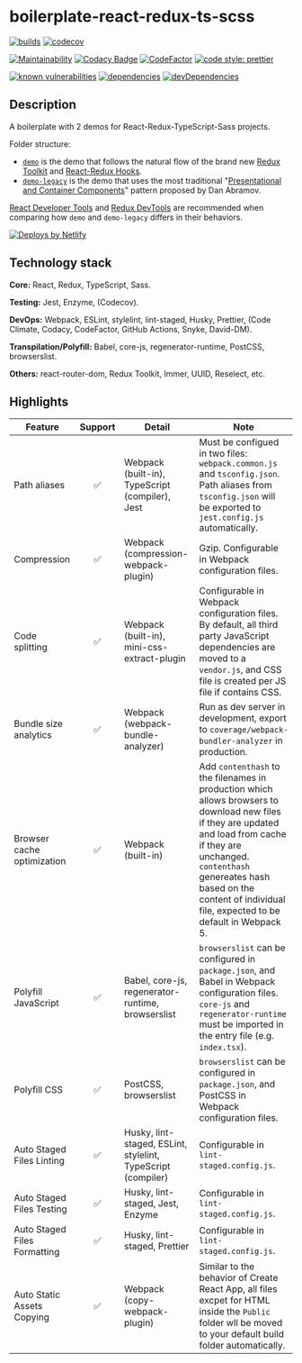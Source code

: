 # boilerplate-react-redux-ts-scss

[![builds](https://github.com/zw627/boilerplate-react-redux-ts-scss/workflows/builds/badge.svg)](https://github.com/zw627/boilerplate-react-redux-ts-scss/actions?query=workflow%3Abuilds)
[![codecov](https://codecov.io/gh/zw627/boilerplate-react-redux-ts-scss/branch/master/graph/badge.svg?token=OsVLx0rz4f)](https://codecov.io/gh/zw627/boilerplate-react-redux-ts-scss)

[![Maintainability](https://api.codeclimate.com/v1/badges/e355774e2727848b3246/maintainability)](https://codeclimate.com/github/zw627/boilerplate-react-redux-ts-scss/maintainability)
[![Codacy Badge](https://app.codacy.com/project/badge/Grade/42690844b68e4670b6ae018ec3fa4264)](https://www.codacy.com/gh/zw627/boilerplate-react-redux-ts-scss/dashboard?utm_source=github.com&amp;utm_medium=referral&amp;utm_content=zw627/boilerplate-react-redux-ts-scss&amp;utm_campaign=Badge_Grade)
[![CodeFactor](https://www.codefactor.io/repository/github/zw627/boilerplate-react-redux-ts-scss/badge)](https://www.codefactor.io/repository/github/zw627/boilerplate-react-redux-ts-scss)
[![code style: prettier](https://img.shields.io/badge/code_style-prettier-ff69b4.svg)](https://github.com/prettier/prettier)

[![known vulnerabilities](https://snyk.io/test/github/zw627/boilerplate-react-redux-ts-scss/badge.svg?targetFile=demo/package.json)](https://snyk.io/test/github/zw627/boilerplate-react-redux-ts-scss?targetFile=demo/package.json)
[![dependencies](https://david-dm.org/zw627/boilerplate-react-redux-ts-scss/status.svg?path=demo)](https://david-dm.org/zw627/boilerplate-react-redux-ts-scss?path=demo)
[![devDependencies](https://david-dm.org/zw627/boilerplate-react-redux-ts-scss/dev-status.svg?path=demo)](https://david-dm.org/zw627/boilerplate-react-redux-ts-scss?path=demo&type=dev)

## Description

A boilerplate with 2 demos for React-Redux-TypeScript-Sass projects.

Folder structure:

- [`demo`](https://boilerplate-demo.netlify.app) is the demo that follows the natural flow of the brand new [Redux Toolkit](https://github.com/reduxjs/redux-toolkit) and [React-Redux Hooks](https://react-redux.js.org/api/hooks).
- [`demo-legacy`](https://boilerplate-demo-container.netlify.app) is the demo that uses the most traditional "[Presentational and Container Components](https://medium.com/@dan_abramov/smart-and-dumb-components-7ca2f9a7c7d0)" pattern proposed by Dan Abramov.

[React Developer Tools](https://chrome.google.com/webstore/detail/react-developer-tools) and [Redux DevTools](https://chrome.google.com/webstore/detail/redux-devtools) are recommended when comparing how `demo` and `demo-legacy` differs in their behaviors.

[![Deploys by Netlify](https://www.netlify.com/img/global/badges/netlify-color-accent.svg)](https://www.netlify.com/)

## Technology stack

**Core:** React, Redux, TypeScript, Sass.

**Testing:** Jest, Enzyme, (Codecov).

**DevOps:** Webpack, ESLint, stylelint, lint-staged, Husky, Prettier, (Code Climate, Codacy, CodeFactor, GitHub Actions, Snyke, David-DM).

**Transpilation/Polyfill:** Babel, core-js, regenerator-runtime, PostCSS, browserslist.

**Others:** react-router-dom, Redux Toolkit, Immer, UUID, Reselect, etc.

## Highlights

| Feature                      | Support | Detail                                                       | Note                                                                                                                                                                                                                                                                   |
|------------------------------|:-------:|--------------------------------------------------------------|------------------------------------------------------------------------------------------------------------------------------------------------------------------------------------------------------------------------------------------------------------------------|
| Path aliases                 |    ✅    | Webpack (built-in), TypeScript (compiler), Jest              | Must be configued in two files: `webpack.common.js` and `tsconfig.json`. Path aliases from `tsconfig.json` will be exported to `jest.config.js` automatically.                                                                                 |
| Compression                  |    ✅    | Webpack (compression-webpack-plugin)                         | Gzip. Configurable in Webpack configuration files.                                                                                                                                                                                                                     |
| Code splitting               |    ✅    | Webpack (built-in), mini-css-extract-plugin                  | Configurable in Webpack configuration files. By default, all third party JavaScript dependencies are moved to a `vendor.js`, and CSS file is created per JS file if contains CSS.                                                                                      |
| Bundle size analytics        |    ✅    | Webpack (webpack-bundle-analyzer)                            | Run as dev server in development, export to `coverage/webpack-bundler-analyzer` in production.                                                                                                                                                                         |
| Browser cache optimization   |    ✅    | Webpack (built-in)                                           | Add `contenthash` to the filenames in production which allows browsers to download new files if they are updated and load from cache if they are unchanged. `contenthash` genereates hash based on the content of individual file, expected to be default in Webpack 5. |
| Polyfill JavaScript          |    ✅    | Babel, core-js, regenerator-runtime, browserslist            | `browserslist` can be configured in `package.json`, and Babel in Webpack configuration files. `core-js` and `regenerator-runtime` must be imported in the entry file (e.g. `index.tsx`).                                                                               |
| Polyfill CSS                 |    ✅    | PostCSS, browserslist                                        | `browserslist` can be configured in `package.json`, and PostCSS in Webpack configuration files.                                                                                                                                                                        |
| Auto Staged Files Linting    |    ✅    | Husky, lint-staged, ESLint, stylelint, TypeScript (compiler) | Configurable in `lint-staged.config.js`.                                                                                                                                                                                                                               |
| Auto Staged Files Testing    |    ✅    | Husky, lint-staged, Jest, Enzyme                             | Configurable in `lint-staged.config.js`.                                                                                                                                                                                                                               |
| Auto Staged Files Formatting |    ✅    | Husky, lint-staged, Prettier                                 | Configurable in `lint-staged.config.js`.                                                                                                                                                                                                                               |
| Auto Static Assets Copying   |    ✅    | Webpack (copy-webpack-plugin)                                | Similar to the behavior of Create React App, all files excpet for HTML inside the `Public` folder wll be moved to your default build folder automatically.                                                                                                             |
